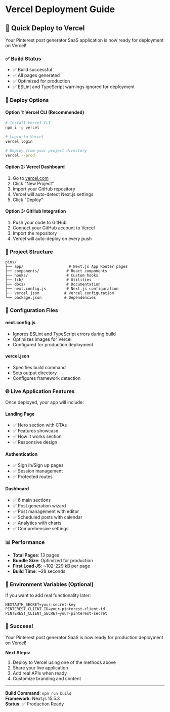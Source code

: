 # Vercel Deployment Guide

## 🚀 Quick Deploy to Vercel

Your Pinterest post generator SaaS application is now ready for deployment on Vercel!

### ✅ Build Status
- ✅ Build successful
- ✅ All pages generated
- ✅ Optimized for production
- ✅ ESLint and TypeScript warnings ignored for deployment

### 🎯 Deploy Options

#### Option 1: Vercel CLI (Recommended)
```bash
# Install Vercel CLI
npm i -g vercel

# Login to Vercel
vercel login

# Deploy from your project directory
vercel --prod
```

#### Option 2: Vercel Dashboard
1. Go to [vercel.com](https://vercel.com)
2. Click "New Project"
3. Import your GitHub repository
4. Vercel will auto-detect Next.js settings
5. Click "Deploy"

#### Option 3: GitHub Integration
1. Push your code to GitHub
2. Connect your GitHub account to Vercel
3. Import the repository
4. Vercel will auto-deploy on every push

### 📁 Project Structure
```
pins/
├── app/                    # Next.js App Router pages
├── components/            # React components
├── hooks/                 # Custom hooks
├── lib/                   # Utilities
├── docs/                  # Documentation
├── next.config.js         # Next.js configuration
├── vercel.json           # Vercel configuration
└── package.json          # Dependencies
```

### 🔧 Configuration Files

#### next.config.js
- Ignores ESLint and TypeScript errors during build
- Optimizes images for Vercel
- Configured for production deployment

#### vercel.json
- Specifies build command
- Sets output directory
- Configures framework detection

### 🌐 Live Application Features

Once deployed, your app will include:

#### Landing Page
- ✅ Hero section with CTAs
- ✅ Features showcase
- ✅ How it works section
- ✅ Responsive design

#### Authentication
- ✅ Sign in/Sign up pages
- ✅ Session management
- ✅ Protected routes

#### Dashboard
- ✅ 6 main sections
- ✅ Post generation wizard
- ✅ Post management with editor
- ✅ Scheduled posts with calendar
- ✅ Analytics with charts
- ✅ Comprehensive settings

### 📊 Performance
- **Total Pages**: 13 pages
- **Bundle Size**: Optimized for production
- **First Load JS**: ~102-229 kB per page
- **Build Time**: ~28 seconds

### 🔗 Environment Variables (Optional)

If you want to add real functionality later:
```
NEXTAUTH_SECRET=your-secret-key
PINTEREST_CLIENT_ID=your-pinterest-client-id
PINTEREST_CLIENT_SECRET=your-pinterest-secret
```

### 🎉 Success!

Your Pinterest post generator SaaS is now ready for production deployment on Vercel!

**Next Steps:**
1. Deploy to Vercel using one of the methods above
2. Share your live application
3. Add real APIs when ready
4. Customize branding and content

---

**Build Command**: `npm run build`  
**Framework**: Next.js 15.5.3  
**Status**: ✅ Production Ready
